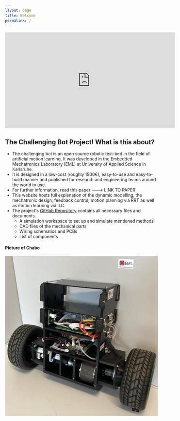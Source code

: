 ```yaml
---
layout: page
title: Welcome
permalink: /
---
```


<iframe width="560" height="315" src="https://www.youtube.com/embed/HTC0nIvOKmA" title="YouTube video player" frameborder="0" allow="accelerometer; autoplay; clipboard-write; encrypted-media; gyroscope; picture-in-picture" allowfullscreen></iframe>


## The Challenging Bot Project! What is this about? 
- The challenging bot is an open source robotic test-bed in the field of artificial motion learning. It was developed in the Embedded Mechatronics Laboratory (EML) at University of Applied Science in Karlsruhe.
- It is designed in a low-cost (roughly 1500€), easy-to-use and easy-to-build manner and published for research and engineering teams around the world to use. 
- For further information, read this paper ---> LINK TO PAPER
- This website hosts full explanation of the dynamic modelling, the mechatronic design, feedback control, motion planning via RRT as well as motion learning via ILC.
- The project's [GitHub Repository](https://github.com/alessandro-papa/challanging_bot.git) contains all necessary files and documents.
  - A simulation workspace to set up and simulate mentioned methods
  - CAD files of the mechanical parts
  - Wiring schematics and PCBs
  - List of components

#### Picture of Chabo

![Challenging Bot](../assets/img/chabo.JPG)